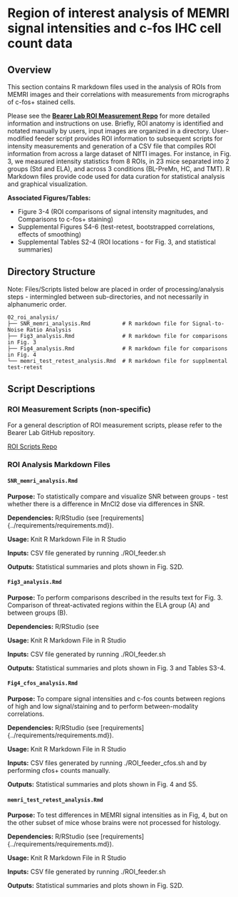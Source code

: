# Region of interest analysis of MEMRI signal intensities and c-fos IHC cell count data

## Overview
This section contains R markdown files used in the analysis of ROIs from MEMRI images and their correlations with measurements from  micrographs of c-fos+ stained cells. 

Please see the **[Bearer Lab ROI Measurement Repo](https://github.com/bearerlab/memri-roi-measurement)** for more detailed information and instructions on use. Briefly, ROI anatomy is identified and notated manually by users, input images are organized in a directory. User-modified feeder script provides ROI information to subsequent scripts for intensity measurements and generation of a CSV file that compiles ROI information from across a large dataset of NIfTI images. For instance, in Fig. 3, we measured intensity statistics from 8 ROIs, in 23 mice separated into 2 groups (Std and ELA), and across 3 conditions (BL-PreMn, HC, and TMT). R Markdown files provide code used for data curation for statistical analysis and graphical visualization.

**Associated Figures/Tables:**
- Figure 3-4 (ROI comparisons of signal intensity magnitudes, and Comparisons to c-fos+ staining)
- Supplemental Figures S4-6 (test-retest, bootstrapped correlations, effects of smoothing)
- Supplemental Tables S2-4 (ROI locations - for Fig. 3, and statistical summaries)

## Directory Structure

Note: Files/Scripts listed below are placed in order of processing/analysis steps - intermingled between sub-directories, and not necessarily in alphanumeric order.

```
02_roi_analysis/
├── SNR_memri_analysis.Rmd          # R markdown file for Signal-to-Noise Ratio Analysis
├── Fig3_analysis.Rmd               # R markdown file for comparisons in Fig. 3
├── Fig4_analysis.Rmd               # R markdown file for comparisons in Fig. 4
└── memri_test_retest_analysis.Rmd  # R markdown file for supplmental test-retest  
```

## Script Descriptions

### ROI Measurement Scripts (non-specific)

For a general description of ROI measurement scripts, please refer to the Bearer Lab GitHub repository.

[ROI Scripts Repo](https://github.com/bearerlab/memri-roi-measurement)

### ROI Analysis Markdown Files 

#### `SNR_memri_analysis.Rmd`
**Purpose:** To statistically compare and visualize SNR between groups - test whether there is a difference in MnCl2 dose via differences in SNR.

**Dependencies:** R/RStudio (see [requirements]{../requirements/requirements.md}).

**Usage:** Knit R Markdown File in R Studio

**Inputs:** CSV file generated by running ./ROI_feeder.sh 

**Outputs:** Statistical summaries and plots shown in Fig. S2D.

#### `Fig3_analysis.Rmd`
**Purpose:** To perform comparisons described in the results text for Fig. 3. Comparison of threat-activated regions within the ELA group (A) and between groups (B).  

**Dependencies:** R/RStudio (see 

**Usage:** Knit R Markdown File in R Studio

**Inputs:** CSV file generated by running ./ROI_feeder.sh 

**Outputs:** Statistical summaries and plots shown in Fig. 3 and Tables S3-4.

#### `Fig4_cfos_analysis.Rmd`
**Purpose:** To compare signal intensities and c-fos counts between regions of high and low signal/staining and to perform between-modality correlations.

**Dependencies:** R/RStudio (see [requirements]{../requirements/requirements.md}).

**Usage:** Knit R Markdown File in R Studio

**Inputs:** CSV files generated by running ./ROI_feeder_cfos.sh and by performing cfos+ counts manually.

**Outputs:** Statistical summaries and plots shown in Fig. 4 and S5.

#### `memri_test_retest_analysis.Rmd`
**Purpose:** To test differences in MEMRI signal intensities as in Fig, 4, but on the other subset of mice whose brains were not processed for histology.

**Dependencies:** R/RStudio (see [requirements]{../requirements/requirements.md}).

**Usage:** Knit R Markdown File in R Studio

**Inputs:** CSV file generated by running ./ROI_feeder.sh 

**Outputs:** Statistical summaries and plots shown in Fig. S2D.

